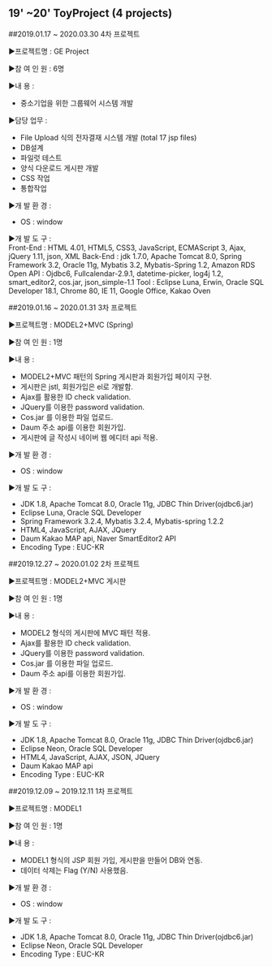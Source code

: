 ## 19' ~20' ToyProject (4 projects)


##2019.01.17 ~ 2020.03.30 4차 프로젝트 

▶프로젝트명 : GE Project 

▶참 여 인 원 : 6명 

▶내         용 :  
- 중소기업을 위한 그룹웨어 시스템 개발

▶담당 업무 :
- File Upload 식의 전자결재 시스템 개발 (total 17 jsp files)
- DB설계
- 파일럿 테스트
- 양식 다운로드 게시판 개발
- CSS 작업
- 통합작업

▶개 발 환 경 :  
- OS : window

▶개 발 도 구 :  
Front-End : HTML 4.01, HTML5, CSS3, JavaScript, ECMAScript 3, Ajax, jQuery 1.11, json, XML
Back-End : jdk 1.7.0, Apache Tomcat 8.0, Spring Framework 3.2, Oracle 11g, Mybatis 3.2, Mybatis-Spring 1.2, Amazon RDS
Open API : Ojdbc6, Fullcalendar-2.9.1, datetime-picker, log4j 1.2, smart_editor2, cos.jar, json_simple-1.1
Tool : Eclipse Luna, Erwin, Oracle SQL Developer 18.1, Chrome 80, IE 11, Google Office, Kakao Oven


##2019.01.16 ~ 2020.01.31 3차 프로젝트 

▶프로젝트명 : MODEL2+MVC (Spring) 

▶참 여 인 원 : 1명 

▶내         용 :  
- MODEL2+MVC 패턴의 Spring 게시판과 회원가입 페이지 구현. 
- 게시판은 jstl, 회원가입은 el로 개발함. 
- Ajax를 활용한 ID check validation. 
- JQuery를 이용한 password validation. 
- Cos.jar 를 이용한 파일 업로드. 
- Daum 주소 api를 이용한 회원가입. 
- 게시판에 글 작성시 네이버 웹 에디터 api 적용. 

▶개 발 환 경 :  
- OS : window

▶개 발 도 구 :  
- JDK 1.8, Apache Tomcat 8.0, Oracle 11g, JDBC Thin Driver(ojdbc6.jar) 
- Eclipse Luna, Oracle SQL Developer 
- Spring Framework 3.2.4, Mybatis 3.2.4, Mybatis-spring 1.2.2 
- HTML4, JavaScript, AJAX, JQuery 
- Daum Kakao MAP api, Naver SmartEditor2 API 
- Encoding Type  : EUC-KR 

##2019.12.27 ~ 2020.01.02 2차 프로젝트 

▶프로젝트명 : MODEL2+MVC 게시판 

▶참 여 인 원 : 1명 

▶내         용 :  
- MODEL2 형식의 게시판에 MVC 패턴 적용. 
- Ajax를 활용한 ID check validation. 
- JQuery를 이용한 password validation. 
- Cos.jar 를 이용한 파일 업로드. 
- Daum 주소 api를 이용한 회원가입. 

▶개 발 환 경 :  
- OS : window

▶개 발 도 구 :  
- JDK 1.8, Apache Tomcat 8.0, Oracle 11g, JDBC Thin Driver(ojdbc6.jar) 
- Eclipse Neon, Oracle SQL Developer 
- HTML4, JavaScript, AJAX, JSON, JQuery 
- Daum Kakao MAP api 
- Encoding Type : EUC-KR 

##2019.12.09 ~ 2019.12.11 1차 프로젝트 

▶프로젝트명 : MODEL1

▶참 여 인 원 : 1명 

▶내         용 :  
- MODEL1 형식의 JSP 회원 가입, 게시판을 만들어 DB와 연동. 
- 데이터 삭제는 Flag (Y/N) 사용했음. 

▶개 발 환 경 :  
- OS : window

▶개 발 도 구 :  
- JDK 1.8, Apache Tomcat 8.0, Oracle 11g, JDBC Thin Driver(ojdbc6.jar) 
- Eclipse Neon, Oracle SQL Developer 
- Encoding Type : EUC-KR 
